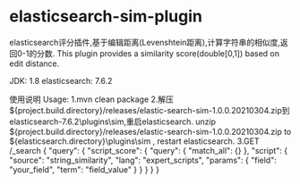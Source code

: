 # elasticsearch-sim-plugin
elasticsearch评分插件,基于编辑距离(Levenshtein距离),计算字符串的相似度,返回0-1的分数.
This plugin provides a similarity score(double[0,1]) based on edit distance.

JDK: 1.8
elasticsearch: 7.6.2

使用说明 Usage:
1.mvn clean package
2.解压${project.build.directory}/releases/elastic-search-sim-1.0.0.20210304.zip到elasticsearch-7.6.2\plugins\sim,重启elasticsearch.
  unzip ${project.build.directory}/releases/elastic-search-sim-1.0.0.20210304.zip to ${elasticsearch.directory}\plugins\sim , restart elasticsearch.
3.GET /_search
{
    "query": {
        "script_score": {
            "query": {
                "match_all": {}
            },
            "script": {
                "source": "string_similarity",
                "lang": "expert_scripts",
                "params": {
                    "field": "your_field",
                    "term": "field_value"
                }
            }
        }
    }
}
